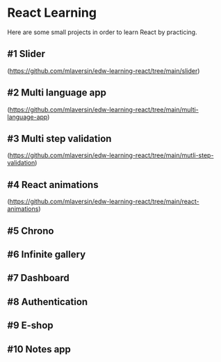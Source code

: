 # React Learning

Here are some small projects in order to learn React by practicing. 

## \#1 Slider

(https://github.com/mlaversin/edw-learning-react/tree/main/slider)

## \#2 Multi language app

(https://github.com/mlaversin/edw-learning-react/tree/main/multi-language-app)

## \#3 Multi step validation

(https://github.com/mlaversin/edw-learning-react/tree/main/mutli-step-validation)

## \#4 React animations

(https://github.com/mlaversin/edw-learning-react/tree/main/react-animations)

## \#5 Chrono


## \#6 Infinite gallery


## \#7 Dashboard


## \#8 Authentication


## \#9 E-shop


## \#10 Notes app
